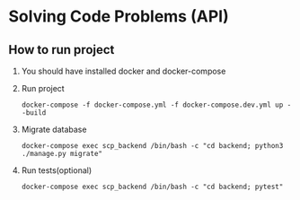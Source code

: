 # Solving Code Problems (API)

## How to run project

1. You should have installed docker and docker-compose

2. Run project

    ```docker-compose -f docker-compose.yml -f docker-compose.dev.yml up --build```

3. Migrate database

    ```docker-compose exec scp_backend /bin/bash -c "cd backend; python3 ./manage.py migrate"```

4. Run tests(optional)

   ```docker-compose exec scp_backend /bin/bash -c "cd backend; pytest"```
